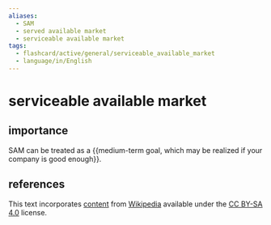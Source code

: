 ```yaml
---
aliases:
  - SAM
  - served available market
  - serviceable available market
tags:
  - flashcard/active/general/serviceable_available_market
  - language/in/English
---
```


# serviceable available market

## importance

SAM can be treated as a {{medium-term goal, which may be realized if your company is good enough}}. <!--SR:!2025-05-21,290,330-->

## references

This text incorporates [content](https://en.wikipedia.org/wiki/serviceable_available_market) from [Wikipedia](Wikipedia.md) available under the [CC BY-SA 4.0](https://creativecommons.org/licenses/by-sa/4.0/) license.
